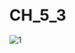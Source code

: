 # CH_5_3
![1](https://user-images.githubusercontent.com/118417960/218006982-f6600d86-d39a-4374-a87d-088117d1b923.PNG)
